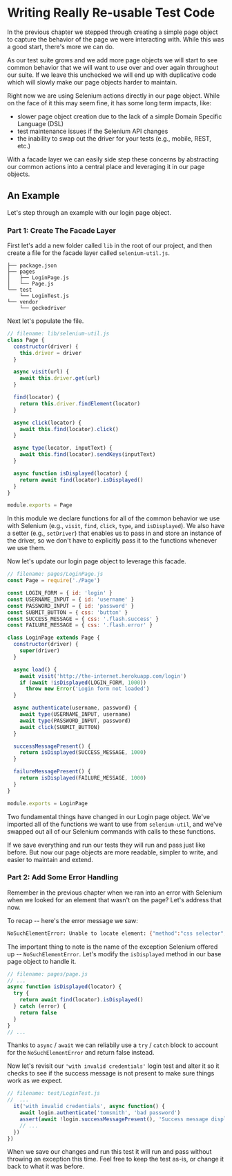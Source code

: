 # Writing Really Re-usable Test Code

In the previous chapter we stepped through creating a simple page object to capture the behavior of the page we were interacting with. While this was a good start, there's more we can do.

As our test suite grows and we add more page objects we will start to see common behavior that we will want to use over and over again throughout our suite. If we leave this unchecked we will end up with duplicative code which will slowly make our page objects harder to maintain. 

Right now we are using Selenium actions directly in our page object. While on the face of it this may seem fine, it has some long term impacts, like:

+ slower page object creation due to the lack of a simple Domain Specific Language (DSL)
+ test maintenance issues if the Selenium API changes
+ the inability to swap out the driver for your tests (e.g., mobile, REST, etc.)

With a facade layer we can easily side step these concerns by abstracting our common actions into a central place and leveraging it in our page objects.

## An Example

Let's step through an example with our login page object.

### Part 1: Create The Facade Layer

First let's add a new folder called `lib` in the root of our project, and then create a file for the facade layer called `selenium-util.js`.

```text
├── package.json
├── pages
│   ├── LoginPage.js
│   └── Page.js
└── test
    └── LoginTest.js
└── vendor
    └── geckodriver
```

Next let's populate the file.

```javascript
// filename: lib/selenium-util.js
class Page {
  constructor(driver) {
    this.driver = driver
  }

  async visit(url) {
    await this.driver.get(url)
  }

  find(locator) {
    return this.driver.findElement(locator)
  }

  async click(locator) {
    await this.find(locator).click()
  }

  async type(locator, inputText) {
    await this.find(locator).sendKeys(inputText)
  }

  async function isDisplayed(locator) {
    return await find(locator).isDisplayed()
  }
}

module.exports = Page
```

In this module we declare functions for all of the common behavior we use with Selenium (e.g., `visit`, `find`, `click`, `type`, and `isDisplayed`). We also have a setter (e.g., `setDriver`) that enables us to pass in and store an instance of the driver, so we don't have to explicitly pass it to the functions whenever we use them.

Now let's update our login page object to leverage this facade.

```javascript
// filename: pages/LoginPage.js
const Page = require('./Page')

const LOGIN_FORM = { id: 'login' }
const USERNAME_INPUT = { id: 'username' }
const PASSWORD_INPUT = { id: 'password' }
const SUBMIT_BUTTON = { css: 'button' }
const SUCCESS_MESSAGE = { css: '.flash.success' }
const FAILURE_MESSAGE = { css: '.flash.error' }

class LoginPage extends Page {
  constructor(driver) {
    super(driver)
  }

  async load() {
    await visit('http://the-internet.herokuapp.com/login')
    if (await !isDisplayed(LOGIN_FORM, 1000))
      throw new Error('Login form not loaded')
  }

  async authenticate(username, password) {
    await type(USERNAME_INPUT, username)
    await type(PASSWORD_INPUT, password)
    await click(SUBMIT_BUTTON)
  }

  successMessagePresent() {
    return isDisplayed(SUCCESS_MESSAGE, 1000)
  }

  failureMessagePresent() {
    return isDisplayed(FAILURE_MESSAGE, 1000)
  }
}

module.exports = LoginPage
```

Two fundamental things have changed in our Login page object. We've imported all of the functions we want to use from `selenium-util`, and we've swapped out all of our Selenium commands with calls to these functions. 

If we save everything and run our tests they will run and pass just like before. But now our page objects are more readable, simpler to write, and easier to maintain and extend.

### Part 2: Add Some Error Handling

Remember in the previous chapter when we ran into an error with Selenium when we looked for an element that wasn't on the page? Let's address that now.

To recap -- here's the error message we saw:

```sh
NoSuchElementError: Unable to locate element: {"method":"css selector","selector":".flash.success"}
```

The important thing to note is the name of the exception Selenium offered up -- `NoSuchElementError`. Let's modify the `isDisplayed` method in our base page object to handle it.

```javascript
// filename: pages/page.js
// ...
async function isDisplayed(locator) {
  try {
    return await find(locator).isDisplayed()
  } catch (error) {
    return false
  }
}
// ...
```

Thanks to `async` / `await` we can reliabily use a `try` / `catch` block to account for the `NoSuchElementError` and return false instead.

Now let's revisit our `'with invalid credentials'` login test and alter it so it checks to see if the success message is not present to make sure things work as we expect.

```javascript
// filename: test/LoginTest.js
//  ...
  it('with invalid credentials', async function() {
    await login.authenticate('tomsmith', 'bad password')
    assert(await !login.successMessagePresent(), 'Success message displayed')
    // ...
  })
})

```

When we save our changes and run this test it will run and pass without throwing an exception this time. Feel free to keep the test as-is, or change it back to what it was before.
